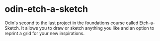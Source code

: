 # odin-etch-a-sketch
Odin's second to the last project in the foundations course called Etch-a-Sketch. It allows you to draw or sketch anything you like and an option to reprint a grid for your new inspirations.

